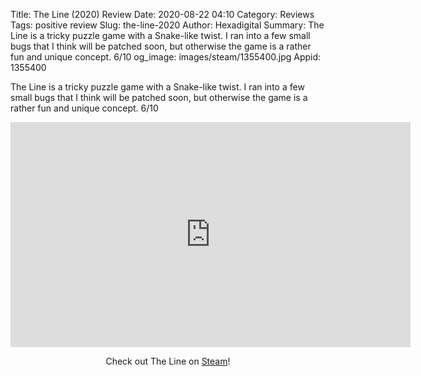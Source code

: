 Title: The Line (2020) Review
Date: 2020-08-22 04:10
Category: Reviews
Tags: positive review
Slug: the-line-2020
Author: Hexadigital
Summary: The Line is a tricky puzzle game with a Snake-like twist. I ran into a few small bugs that I think will be patched soon, but otherwise the game is a rather fun and unique concept. 6/10
og_image: images/steam/1355400.jpg
Appid: 1355400

The Line is a tricky puzzle game with a Snake-like twist. I ran into a few small bugs that I think will be patched soon, but otherwise the game is a rather fun and unique concept. 6/10

<center><iframe src="https://www.youtube.com/embed/D5bVxuviRKs?feature=oembed" allow="accelerometer; autoplay; encrypted-media; gyroscope; picture-in-picture" width="640" height="360" frameborder="0"></iframe>

Check out The Line on [Steam](https://store.steampowered.com/app/1355400/?curator_clanid=34633900)!</center>
